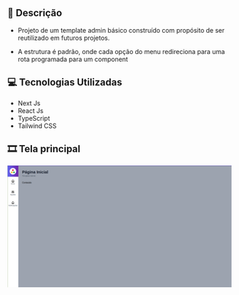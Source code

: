## 📜 Descrição

- Projeto de um template admin básico construído com propósito de ser reutilizado em futuros projetos.

- A estrutura é padrão, onde cada opção do menu redireciona para uma rota programada para um component
## 💻 Tecnologias Utilizadas

- Next Js
- React Js
- TypeScript
- Tailwind CSS

## 🎞️ Tela principal

![alt text](./public/prints/image_print.png)